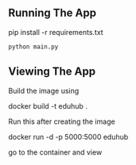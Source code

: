 ## Running The App

pip install -r requirements.txt

```bash
python main.py
```

## Viewing The App

Build the image using 

docker build -t eduhub .

Run this after creating the image

docker run -d -p 5000:5000 eduhub

go to the container and view